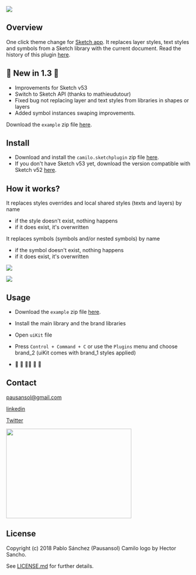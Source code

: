 <img src='https://raw.githubusercontent.com/pausansol/camilo/master/images/cover.png'>

## Overview
One click theme change for [Sketch app](https://www.sketchapp.com/). It replaces layer styles, text styles and symbols from a Sketch library with the current document. Read the history of this plugin [here](https://medium.com/makingtuenti/camilo-our-tool-and-technique-for-one-click-brand-change-in-sketch-52-2060ae4161ae). 

## 🙌 New in 1.3 🙌

- Improvements for Sketch v53
- Switch to Sketch API (thanks to mathieudutour)
- Fixed bug not replacing layer and text styles from libraries in shapes or layers
- Added symbol instances swaping improvements. 

Download the `example` zip file [here](https://github.com/Pausansol/Camilo/releases/download/v1.2/Camilo_overrides_example.zip).

## Install

* Download and install the `camilo.sketchplugin` zip file [here](https://github.com/Pausansol/Camilo/releases/download/v1.3/Camilo.sketchplugin.zip).
* If you don't have Sketch v53 yet, download the version compatible with Sketch v52 [here](https://github.com/Pausansol/Camilo/releases/download/v1.2/Camilo.sketchplugin.zip). 

## How it works?

It replaces styles overrides and local shared styles (texts and layers) by name

* if the style doesn't exist, nothing happens
* if it does exist, it's overwritten


It replaces symbols (symbols and/or nested symbols) by name

* if the symbol doesn't exist, nothing happens
* if it does exist, it's overwritten

![](https://raw.githubusercontent.com/pausansol/camilo/master/images/brand_change.gif)

<img src='https://raw.githubusercontent.com/pausansol/camilo/master/images/twitter_dark.gif'>


## Usage

* Download the `example` zip file [here](https://github.com/Pausansol/Camilo/releases/download/1.0/Example.zip).

* Install the main library and the brand libraries

* Open `uiKit` file

* Press `Control + Command + C` or use the `Plugins` menu and choose brand_2 (uiKit comes with brand_1 styles applied) 

* 🎉 🎈 🙌🏼 🎈 🎉


## Contact

pausansol@gmail.com

[linkedin](https://www.linkedin.com/in/pablosanchezsoler/)

[Twitter](https://twitter.com/pausansol)

<a href="https://medium.com/makingtuenti/camilo-our-tool-and-technique-for-one-click-brand-change-in-sketch-52-2060ae4161ae">
	<img width="337" height="241" src="https://raw.githubusercontent.com/pausansol/camilo/master/images/medium_preview.png" >
</a>

## License
Copyright (c) 2018 Pablo Sánchez (Pausansol) Camilo logo by Hector Sancho.

See [LICENSE.md](https://github.com/pausansol/camilo/blob/master/LICENSE.md) for further details.
